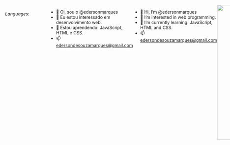 <div style="display: flex;">
  <h6>Languages:</h6>
  <img src="https://img.shields.io/badge/JAVASCRIPT-%20?style=flat-square&logo=javascript&logoColor=white&color=704f0a" height="16" />
  <img src="https://img.shields.io/badge/HTML5-%20?style=flat-square&logo=html5&logoColor=white&color=700f0a" height="16" />
  <img src="https://img.shields.io/badge/CSS3-%20?style=flat-square&logo=css3&logoColor=white&color=4e0b1e" height="16" />
  <img src="https://img.shields.io/badge/TYPESCRIPT-%20?style=flat-square&logo=typescript&logoColor=white&color=1f053a" height="16" />
  
<!--  <h6>Learning:</h6>
<img src="https://img.shields.io/badge/JAVASCRIPT-%20?style=flat-square&logo=javascript&logoColor=white&color=704f0a" height="16" />
--><!--
</div>
&nbsp;
<a href="#">
  <img align="right" src="https://komarev.com/ghpvc/?username=edersonmarques&style=flat-square" height="25" />
</a>
-->

<!--
<a target="_blank" href="">
  <img align="right" src="globe(1).svg" height="25" width="25"/>
</a>
<a target="_blank" href="">
  <img align="right" src="linkedin.svg" height="25" width="25" />
</a>

<a target="_blank" href="https://gitlab.com/">
  <img align="right" src="gitlab(1).svg" height="25" width="25" />
</a>
--> <br><br>

- 👋 Oi, sou o @edersonmarques
- 👀 Eu estou interessado em desenvolvimento web.
- 🌱 Estou aprendendo: JavaScript, HTML e CSS.
- 📫 edersondesouzamarques@gmail.com

<br>

- 👋 Hi, I’m @edersonmarques
- 👀 I’m interested in web programming.
- 🌱 I’m currently learning: JavaScript, HTML and CSS.
- 📫 edersondesouzamarques@gmail.com

---
<div align="center">
    <img src="https://github-readme-stats.vercel.app/api?username=edersonmarques&show_icons=true&include_all_commits=true&line_height=20&hide_border=true&theme=graywhite" width="440"/>
    <img src="https://github-readme-stats.vercel.app/api/top-langs/?username=edersonmarques&layout=compact&theme=graywhite&hide_border=true" width="313" />
</div>
